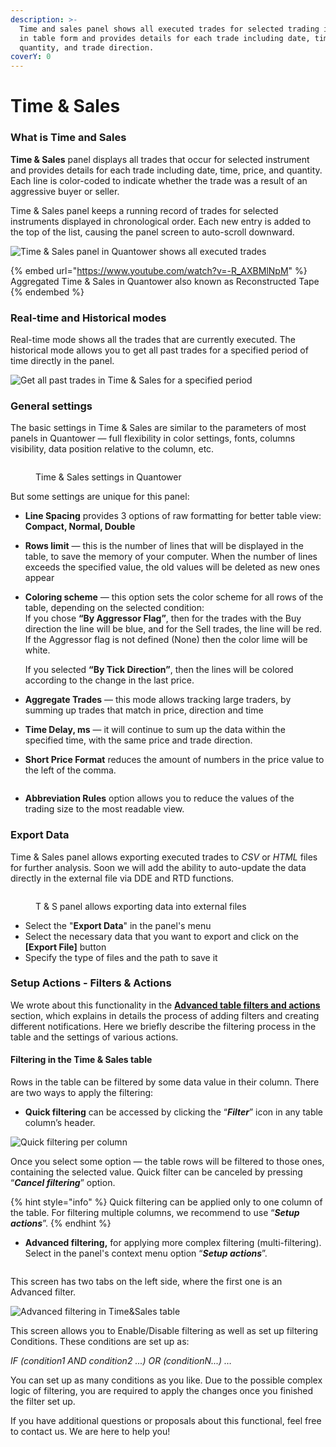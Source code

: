 ```yaml
---
description: >-
  Time and sales panel shows all executed trades for selected trading instrument
  in table form and provides details for each trade including date, time, price,
  quantity, and trade direction.
coverY: 0
---
```


# Time & Sales

### What is Time and Sales

**Time & Sales** panel displays all trades that occur for selected instrument and provides details for each trade including date, time, price, and quantity. Each line is color-coded to indicate whether the trade was a result of an aggressive buyer or seller.

Time & Sales panel keeps a running record of trades for selected instruments displayed in chronological order. Each new entry is added to the top of the list, causing the panel screen to auto-scroll downward.

![Time & Sales panel in Quantower shows all executed trades](../.gitbook/assets/time-and-sales.gif)

{% embed url="https://www.youtube.com/watch?v=-R_AXBMlNpM" %}
Aggregated Time & Sales in Quantower also known as Reconstructed Tape
{% endembed %}

### Real-time and Historical modes

Real-time mode shows all the trades that are currently executed. The historical mode allows you to get all past trades for a specified period of time directly in the panel.

![Get all past trades in Time & Sales for a specified period](../.gitbook/assets/historical-mode-in-ts.png)

### General settings

The basic settings in Time & Sales are similar to the parameters of most panels in Quantower — full flexibility in color settings, fonts, columns visibility, data position relative to the column, etc.&#x20;

<figure><img src="../.gitbook/assets/image.png" alt=""><figcaption><p>Time &#x26; Sales settings in Quantower</p></figcaption></figure>

But some settings are unique for this panel:

* **Line Spacing** provides 3 options of raw formatting for better table view: **Compact, Normal, Double**
* **Rows limit** — this is the number of lines that will be displayed in the table, to save the memory of your computer. When the number of lines exceeds the specified value, the old values will be deleted as new ones appear
*   **Coloring scheme** — this option sets the color scheme for all rows of the table, depending on the selected condition:\
    If you chose **“By Aggressor Flag”**, then for the trades with the Buy direction the line will be blue, and for the Sell trades, the line will be red. If the Aggressor flag is not defined (None) then the color lime will be white.

    If you selected **“By Tick Direction”**, then the lines will be colored according to the change in the last price.
* **Aggregate Trades** — this mode allows tracking large traders, by summing up trades that match in price, direction and time
* **Time Delay, ms** — it will continue to sum up the data within the specified time, with the same price and trade direction.
* **Short Price Format** reduces the amount of numbers in the price value to the left of the comma.

<figure><img src="../.gitbook/assets/Short prrice format TS.gif" alt=""><figcaption></figcaption></figure>

* **Abbreviation Rules** option allows you to reduce the values of the trading size to the most readable view.

### Export Data

Time & Sales panel allows exporting executed trades to _CSV_ or _HTML_ files for further analysis. Soon we will add the ability to auto-update the data directly in the external file via DDE and RTD functions.

<figure><img src="../.gitbook/assets/image (364).png" alt=""><figcaption><p>T &#x26; S panel allows exporting data into external files</p></figcaption></figure>

* Select the "**Export Data**" in the panel's menu
* Select the necessary data that you want to export and click on the **\[Export File]** button
* Specify the type of files and the path to save it

### Setup Actions - Filters & Actions

We wrote about this functionality in the [**Advanced table filters and actions**](https://help.quantower.com/getting-started/table-management#advanced-table-filter) section, which explains in details the process of adding filters and creating different notifications. Here we briefly describe the filtering process in the table and the settings of various actions.

#### Filtering in the Time & Sales table

Rows in the table can be filtered by some data value in their column. There are two ways to apply the filtering:

* **Quick filtering** can be accessed by clicking the “_**Filter**_” icon in any table column’s header.

![Quick filtering per column](../.gitbook/assets/quick-filtering.png)

Once you select some option — the table rows will be filtered to those ones, containing the selected value. Quick filter can be canceled by pressing “_**Cancel filtering**_” option.

{% hint style="info" %}
Quick filtering can be applied only to one column of the table. For filtering multiple columns, we recommend to use  “_**Setup actions**_”.
{% endhint %}

* **Advanced filtering,** for applying more complex filtering (multi-filtering). Select in the panel's context menu option “_**Setup actions**_”.&#x20;

<figure><img src="../.gitbook/assets/image (1).png" alt=""><figcaption></figcaption></figure>

This screen has two tabs on the left side, where the first one is an Advanced filter.

![Advanced filtering in Time\&Sales table](../.gitbook/assets/advanced-filtering.png)

This screen allows you to Enable/Disable filtering as well as set up filtering Conditions. These conditions are set up as:

&#x20;                                               _IF (condition1 AND condition2 ...) OR (conditionN...) …_

You can set up as many conditions as you like. Due to the possible complex logic of filtering, you are required to apply the changes once you finished the filter set up.

If you have additional questions or proposals about this functional, feel free to contact us. We are here to help you!
